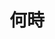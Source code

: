---
title: 何時
description:  什么时候
kana: いつ
pronunciation: itsu
tone: ①
type: 名词
pubDate: 2024-08-21 00:00:09
lessonIndex: 5
---